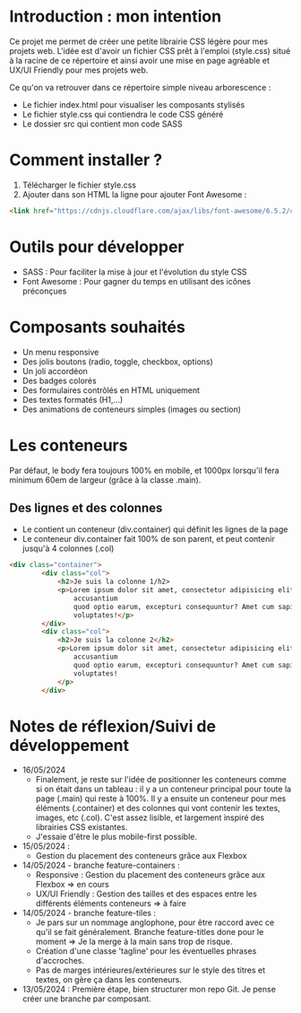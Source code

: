 # Introduction : mon intention
Ce projet me permet de créer une petite librairie CSS légère pour mes projets web. L'idée est d'avoir un fichier CSS prêt à l'emploi (style.css) situé à la racine de ce répertoire et ainsi avoir une mise en page agréable et UX/UI Friendly pour mes projets web.

Ce qu'on va retrouver dans ce répertoire simple niveau arborescence : 
* Le fichier index.html pour visualiser les composants stylisés
* Le fichier style.css qui contiendra le code CSS généré
* Le dossier src qui contient mon code SASS

# Comment installer ?
1. Télécharger le fichier style.css
2. Ajouter dans son HTML la ligne pour ajouter Font Awesome : 
```html
<link href="https://cdnjs.cloudflare.com/ajax/libs/font-awesome/6.5.2/css/fontawesome.min.css" rel="stylesheet" />
```

# Outils pour développer
* SASS : Pour faciliter la mise à jour et l'évolution du style CSS
* Font Awesome : Pour gagner du temps en utilisant des icônes préconçues

# Composants souhaités
* Un menu responsive
* Des jolis boutons (radio, toggle, checkbox, options)
* Un joli accordéon
* Des badges colorés
* Des formulaires contrôlés en HTML uniquement
* Des textes formatés (H1,...)
* Des animations de conteneurs simples (images ou section)

# Les conteneurs
Par défaut, le body fera toujours 100% en mobile, et 1000px lorsqu'il fera minimum 60em de largeur (grâce à la classe .main).

## Des lignes et des colonnes
* Le <body> contient un conteneur (div.container) qui définit les lignes de la page
* Le conteneur div.container fait 100% de son parent, et peut contenir jusqu'à 4 colonnes (.col)
```html
<div class="container">
        <div class="col">
            <h2>Je suis la colonne 1/h2>
            <p>Lorem ipsum dolor sit amet, consectetur adipisicing elit. Maiores ad quis debitis rerum officia
                accusantium
                quod optio earum, excepturi consequuntur? Amet cum sapiente id harum neque illo assumenda error
                voluptates!</p>
        </div>
        <div class="col">
            <h2>Je suis la colonne 2</h2>
            <p>Lorem ipsum dolor sit amet, consectetur adipisicing elit. Maiores ad quis debitis rerum officia
                accusantium
                quod optio earum, excepturi consequuntur? Amet cum sapiente id harum neque illo assumenda error
                voluptates!
            </p>
        </div>
```

# Notes de réflexion/Suivi de développement
* 16/05/2024
  - Finalement, je reste sur l'idée de positionner les conteneurs comme si on était dans un tableau : il y a un conteneur principal pour toute la page (.main) qui reste à 100%. Il y a ensuite un conteneur pour mes éléments (.container) et des colonnes qui vont contenir les textes, images, etc (.col). C'est assez lisible, et largement inspiré des librairies CSS existantes.
  - J'essaie d'être le plus mobile-first possible.
* 15/05/2024 : 
  - Gestion du placement des conteneurs grâce aux Flexbox 
* 14/05/2024 - branche feature-containers : 
  - Responsive : Gestion du placement des conteneurs grâce aux Flexbox => en cours
  - UX/UI Friendly : Gestion des tailles et des espaces entre les différents éléments conteneurs => à faire 
* 14/05/2024 - branche feature-tiles : 
  - Je pars sur un nommage anglophone, pour être raccord avec ce qu'il se fait généralement. Branche feature-titles done pour le moment => Je la merge à la main sans trop de risque.
  - Création d'une classe 'tagline' pour les éventuelles phrases d'accroches.
  - Pas de marges intérieures/extérieures sur le style des titres et textes, on gère ça dans les conteneurs.
* 13/05/2024 : Première étape, bien structurer mon repo Git. Je pense créer une branche par composant. 

